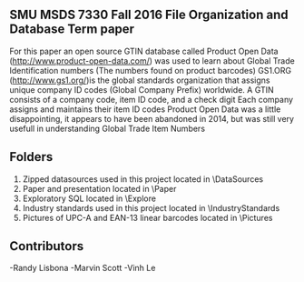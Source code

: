 ## SMU MSDS 7330 Fall 2016 File Organization and Database Term paper

For this paper an open source GTIN database called Product Open Data (http://www.product-open-data.com/) was used to learn about Global Trade Identification numbers (The numbers found on product barcodes)
GS1.ORG  (http://www.gs1.org/)is the global standards organization that assigns unique company ID codes (Global Company Prefix) worldwide.
A GTIN consists of a company code, item ID code, and a check digit
Each company assigns and maintains their item ID codes 
Product Open Data was a little disappointing, it appears to have been abandoned in 2014, but was still very usefull in understanding Global Trade Item Numbers

## Folders
1. Zipped datasources used in this project located in \DataSources
2. Paper and presentation located in \Paper
3. Exploratory SQL located in \Explore
4. Industry standards used in this project located in \IndustryStandards
5. Pictures of UPC-A and EAN-13 linear barcodes located in \Pictures

## Contributors
-Randy Lisbona
-Marvin Scott
-Vinh Le